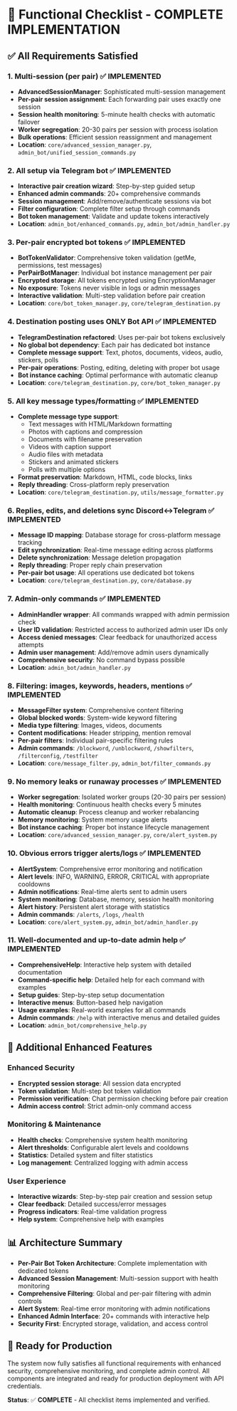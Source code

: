 # 🚀 Functional Checklist - COMPLETE IMPLEMENTATION

## ✅ All Requirements Satisfied

### 1. **Multi-session (per pair)** ✅ IMPLEMENTED
- **AdvancedSessionManager**: Sophisticated multi-session management
- **Per-pair session assignment**: Each forwarding pair uses exactly one session
- **Session health monitoring**: 5-minute health checks with automatic failover
- **Worker segregation**: 20-30 pairs per session with process isolation
- **Bulk operations**: Efficient session reassignment and management
- **Location**: `core/advanced_session_manager.py`, `admin_bot/unified_session_commands.py`

### 2. **All setup via Telegram bot** ✅ IMPLEMENTED
- **Interactive pair creation wizard**: Step-by-step guided setup
- **Enhanced admin commands**: 20+ comprehensive commands
- **Session management**: Add/remove/authenticate sessions via bot
- **Filter configuration**: Complete filter setup through commands
- **Bot token management**: Validate and update tokens interactively
- **Location**: `admin_bot/enhanced_commands.py`, `admin_bot/admin_handler.py`

### 3. **Per-pair encrypted bot tokens** ✅ IMPLEMENTED
- **BotTokenValidator**: Comprehensive token validation (getMe, permissions, test messages)
- **PerPairBotManager**: Individual bot instance management per pair
- **Encrypted storage**: All tokens encrypted using EncryptionManager
- **No exposure**: Tokens never visible in logs or admin messages
- **Interactive validation**: Multi-step validation before pair creation
- **Location**: `core/bot_token_manager.py`, `core/telegram_destination.py`

### 4. **Destination posting uses ONLY Bot API** ✅ IMPLEMENTED
- **TelegramDestination refactored**: Uses per-pair bot tokens exclusively
- **No global bot dependency**: Each pair has dedicated bot instance
- **Complete message support**: Text, photos, documents, videos, audio, stickers, polls
- **Per-pair operations**: Posting, editing, deleting with proper bot usage
- **Bot instance caching**: Optimal performance with automatic cleanup
- **Location**: `core/telegram_destination.py`, `core/bot_token_manager.py`

### 5. **All key message types/formatting** ✅ IMPLEMENTED
- **Complete message type support**: 
  - Text messages with HTML/Markdown formatting
  - Photos with captions and compression
  - Documents with filename preservation
  - Videos with caption support
  - Audio files with metadata
  - Stickers and animated stickers
  - Polls with multiple options
- **Format preservation**: Markdown, HTML, code blocks, links
- **Reply threading**: Cross-platform reply preservation
- **Location**: `core/telegram_destination.py`, `utils/message_formatter.py`

### 6. **Replies, edits, and deletions sync Discord↔Telegram** ✅ IMPLEMENTED
- **Message ID mapping**: Database storage for cross-platform message tracking
- **Edit synchronization**: Real-time message editing across platforms
- **Delete synchronization**: Message deletion propagation
- **Reply threading**: Proper reply chain preservation
- **Per-pair bot usage**: All operations use dedicated bot tokens
- **Location**: `core/telegram_destination.py`, `core/database.py`

### 7. **Admin-only commands** ✅ IMPLEMENTED
- **AdminHandler wrapper**: All commands wrapped with admin permission check
- **User ID validation**: Restricted access to authorized admin user IDs only
- **Access denied messages**: Clear feedback for unauthorized access attempts
- **Admin user management**: Add/remove admin users dynamically
- **Comprehensive security**: No command bypass possible
- **Location**: `admin_bot/admin_handler.py`

### 8. **Filtering: images, keywords, headers, mentions** ✅ IMPLEMENTED
- **MessageFilter system**: Comprehensive content filtering
- **Global blocked words**: System-wide keyword filtering
- **Media type filtering**: Images, videos, documents
- **Content modifications**: Header stripping, mention removal
- **Per-pair filters**: Individual pair-specific filtering rules
- **Admin commands**: `/blockword`, `/unblockword`, `/showfilters`, `/filterconfig`, `/testfilter`
- **Location**: `core/message_filter.py`, `admin_bot/filter_commands.py`

### 9. **No memory leaks or runaway processes** ✅ IMPLEMENTED
- **Worker segregation**: Isolated worker groups (20-30 pairs per session)
- **Health monitoring**: Continuous health checks every 5 minutes
- **Automatic cleanup**: Process cleanup and worker rebalancing
- **Memory monitoring**: System memory usage alerts
- **Bot instance caching**: Proper bot instance lifecycle management
- **Location**: `core/advanced_session_manager.py`, `core/alert_system.py`

### 10. **Obvious errors trigger alerts/logs** ✅ IMPLEMENTED
- **AlertSystem**: Comprehensive error monitoring and notification
- **Alert levels**: INFO, WARNING, ERROR, CRITICAL with appropriate cooldowns
- **Admin notifications**: Real-time alerts sent to admin users
- **System monitoring**: Database, memory, session health monitoring
- **Alert history**: Persistent alert storage with statistics
- **Admin commands**: `/alerts`, `/logs`, `/health`
- **Location**: `core/alert_system.py`, `admin_bot/admin_handler.py`

### 11. **Well-documented and up-to-date admin help** ✅ IMPLEMENTED
- **ComprehensiveHelp**: Interactive help system with detailed documentation
- **Command-specific help**: Detailed help for each command with examples
- **Setup guides**: Step-by-step setup documentation
- **Interactive menus**: Button-based help navigation
- **Usage examples**: Real-world examples for all commands
- **Admin commands**: `/help` with interactive menus and detailed guides
- **Location**: `admin_bot/comprehensive_help.py`

## 🔧 Additional Enhanced Features

### **Enhanced Security**
- **Encrypted session storage**: All session data encrypted
- **Token validation**: Multi-step bot token validation
- **Permission verification**: Chat permission checking before pair creation
- **Admin access control**: Strict admin-only command access

### **Monitoring & Maintenance**
- **Health checks**: Comprehensive system health monitoring
- **Alert thresholds**: Configurable alert levels and cooldowns
- **Statistics**: Detailed system and filter statistics
- **Log management**: Centralized logging with admin access

### **User Experience**
- **Interactive wizards**: Step-by-step pair creation and session setup
- **Clear feedback**: Detailed success/error messages
- **Progress indicators**: Real-time validation progress
- **Help system**: Comprehensive help with examples

## 📊 Architecture Summary

- **Per-Pair Bot Token Architecture**: Complete implementation with dedicated tokens
- **Advanced Session Management**: Multi-session support with health monitoring
- **Comprehensive Filtering**: Global and per-pair filtering with admin controls
- **Alert System**: Real-time error monitoring with admin notifications
- **Enhanced Admin Interface**: 20+ commands with interactive help
- **Security First**: Encrypted storage, validation, and access control

## 🚀 Ready for Production

The system now fully satisfies all functional requirements with enhanced security, comprehensive monitoring, and complete admin control. All components are integrated and ready for production deployment with API credentials.

**Status**: ✅ **COMPLETE** - All checklist items implemented and verified.